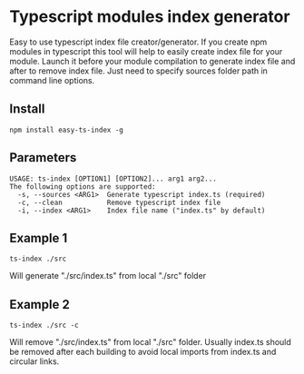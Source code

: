 # Typescript modules index generator
Easy to use typescript index file creator/generator. If you create npm modules in typescript this tool will help to easily create index file for your module. Launch it before your module compilation to generate index file and after to remove index file. Just need to specify sources folder path in command line options.
## Install
```
npm install easy-ts-index -g
```

## Parameters
```
USAGE: ts-index [OPTION1] [OPTION2]... arg1 arg2...
The following options are supported:
  -s, --sources <ARG1>  Generate typescript index.ts (required)
  -c, --clean           Remove typescript index file
  -i, --index <ARG1>    Index file name ("index.ts" by default)
```

## Example 1
```
ts-index ./src
```
Will generate "./src/index.ts" from local "./src" folder

## Example 2
```
ts-index ./src -c
```
Will remove "./src/index.ts" from local "./src" folder. Usually index.ts should be removed after each building to avoid local imports from index.ts and circular links. 